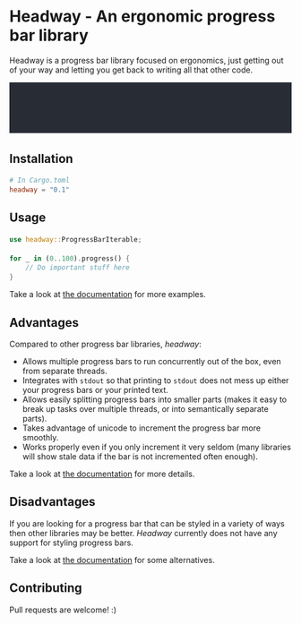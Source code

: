 # Headway - An ergonomic progress bar library

Headway is a progress bar library focused on ergonomics, just getting out of your way and letting you get back to writing all that other code.

![example](https://raw.githubusercontent.com/HalfVoxel/headway/main/images/multiple.svg)

## Installation

```toml
# In Cargo.toml
headway = "0.1"
```

## Usage

```rust
use headway::ProgressBarIterable;

for _ in (0..100).progress() {
    // Do important stuff here
}
```

Take a look at [the documentation](https://docs.rs/headway) for more examples.

## Advantages

Compared to other progress bar libraries, *headway*:

* Allows multiple progress bars to run concurrently out of the box, even from separate threads.
* Integrates with `stdout` so that printing to `stdout` does not mess up either your progress bars or your printed text.
* Allows easily splitting progress bars into smaller parts (makes it easy to break up tasks over multiple threads, or into semantically separate parts).
* Takes advantage of unicode to increment the progress bar more smoothly.
* Works properly even if you only increment it very seldom (many libraries will show stale data if the bar is not incremented often enough).

Take a look at [the documentation](https://docs.rs/headway) for more details.

## Disadvantages

If you are looking for a progress bar that can be styled in a variety of ways then other libraries may be better. *Headway* currently does not have any support for styling progress bars.

Take a look at [the documentation](https://docs.rs/headway) for some alternatives.

## Contributing

Pull requests are welcome! :)
